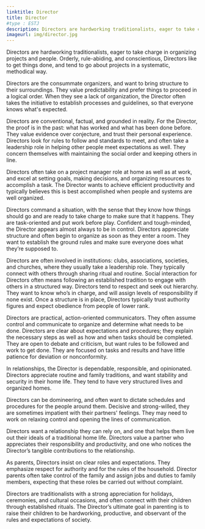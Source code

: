 ```yaml
---
linktitle: Director
title: Director
#type : ESTJ
description: Directors are hardworking traditionalists, eager to take charge in organizing projects and people.
imageurl: img/director.jpg
---
```


Directors are hardworking traditionalists, eager to take charge in organizing projects and people. Orderly, rule-abiding, and conscientious, Directors like to get things done, and tend to go about projects in a systematic, methodical way.

Directors are the consummate organizers, and want to bring structure to their surroundings. They value predictability and prefer things to proceed in a logical order. When they see a lack of organization, the Director often takes the initiative to establish processes and guidelines, so that everyone knows what's expected.

Directors are conventional, factual, and grounded in reality. For the Director, the proof is in the past: what has worked and what has been done before. They value evidence over conjecture, and trust their personal experience. Directors look for rules to follow and standards to meet, and often take a leadership role in helping other people meet expectations as well. They concern themselves with maintaining the social order and keeping others in line.

Directors often take on a project manager role at home as well as at work, and excel at setting goals, making decisions, and organizing resources to accomplish a task. The Director wants to achieve efficient productivity and typically believes this is best accomplished when people and systems are well organized.

Directors command a situation, with the sense that they know how things should go and are ready to take charge to make sure that it happens. They are task-oriented and put work before play. Confident and tough-minded, the Director appears almost always to be in control. Directors appreciate structure and often begin to organize as soon as they enter a room. They want to establish the ground rules and make sure everyone does what they’re supposed to.

Directors are often involved in institutions: clubs, associations, societies, and churches, where they usually take a leadership role. They typically connect with others through sharing ritual and routine. Social interaction for Directors often means following an established tradition to engage with others in a structured way. Directors tend to respect and seek out hierarchy. They want to know who’s in charge, and will assign levels of responsibility if none exist. Once a structure is in place, Directors typically trust authority figures and expect obedience from people of lower rank.

Directors are practical, action-oriented communicators. They often assume control and communicate to organize and determine what needs to be done. Directors are clear about expectations and procedures; they explain the necessary steps as well as how and when tasks should be completed. They are open to debate and criticism, but want rules to be followed and work to get done. They are focused on tasks and results and have little patience for deviation or nonconformity.

In relationships, the Director is dependable, responsible, and opinionated. Directors appreciate routine and family traditions, and want stability and security in their home life. They tend to have very structured lives and organized homes.

Directors can be domineering, and often want to dictate schedules and procedures for the people around them. Decisive and strong-willed, they are sometimes impatient with their partners' feelings. They may need to work on relaxing control and opening the lines of communication.

Directors want a relationship they can rely on, and one that helps them live out their ideals of a traditional home life. Directors value a partner who appreciates their responsibility and productivity, and one who notices the Director’s tangible contributions to the relationship.

As parents, Directors insist on clear roles and expectations. They emphasize respect for authority and for the rules of the household. Director parents often take control of the family and assign jobs and duties to family members, expecting that these roles be carried out without complaint.

Directors are traditionalists with a strong appreciation for holidays, ceremonies, and cultural occasions, and often connect with their children through established rituals. The Director’s ultimate goal in parenting is to raise their children to be hardworking, productive, and observant of the rules and expectations of society.


